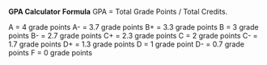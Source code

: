 **GPA Calculator**
**Formula**
GPA = Total Grade Points / Total Credits.

A = 4 grade points
A- = 3.7 grade points
B+ = 3.3 grade points
B = 3 grade points
B- = 2.7 grade points
C+ = 2.3 grade points
C = 2 grade points
C- = 1.7 grade points
D+ = 1.3 grade points
D = 1 grade point
D- = 0.7 grade points
F = 0 grade points
